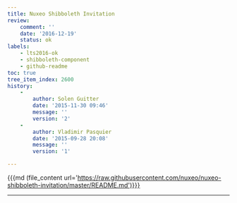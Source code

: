 ```yaml
---
title: Nuxeo Shibboleth Invitation
review:
    comment: ''
    date: '2016-12-19'
    status: ok
labels:
    - lts2016-ok
    - shibboleth-component
    - github-readme
toc: true
tree_item_index: 2600
history:
    -
        author: Solen Guitter
        date: '2015-11-30 09:46'
        message: ''
        version: '2'
    -
        author: Vladimir Pasquier
        date: '2015-09-28 20:08'
        message: ''
        version: '1'

---
```

{{{md (file_content url='https://raw.githubusercontent.com/nuxeo/nuxeo-shibboleth-invitation/master/README.md')}}}

* * *
